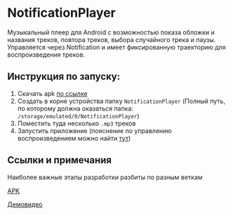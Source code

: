 # NotificationPlayer
Музыкальный плеер для Android с возможностью показа обложки и названия треков, повтора треков, выбора случайного трека и паузы. Управляется через Notification и имеет фиксированную траекторию для воспроизведения треков.

## Инструкция по запуску:
1. Скачать apk [по ссылке](https://drive.google.com/file/d/18naGTTTKSC8VWJlvALM29RIZe2DfvC8C/view?usp=sharing)
2. Создать в корне устройства папку `NotificationPlayer` (Полный путь, по которому должна оказаться папка: `/storage/emulated/0/NotificationPlayer`)
3. Поместить туда несколько `.mp3` треков
4. Запустить приложение (пояснение по управлению воспроизведением можно найти [тут](https://youtu.be/4SNRNVYfPTA))

## Ссылки и примечания
Наиболее важные этапы разработки разбиты по разным веткам

[APK](https://drive.google.com/file/d/18naGTTTKSC8VWJlvALM29RIZe2DfvC8C/view?usp=sharing)

[Демовидео](https://youtu.be/4SNRNVYfPTA)
